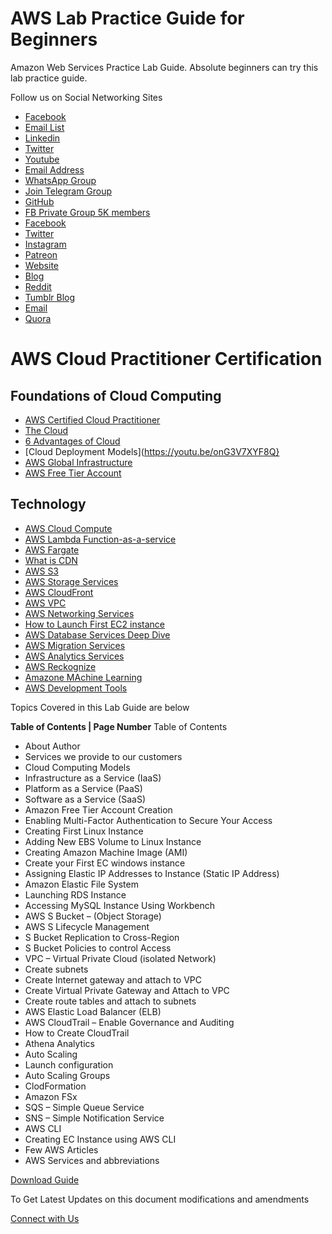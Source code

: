 # AWS Lab Practice Guide for Beginners
Amazon Web Services Practice Lab Guide. Absolute beginners can try this lab practice guide.

Follow us on Social Networking Sites

* [Facebook](https://www.facebook.com/Linuxarkit/)
* [Email List](https://feedburner.google.com/fb/a/mailverify?uri=arkit)
* [Linkedin](https://in.linkedin.com/in/ravi-kumar-94530121)
* [Twitter](https://twitter.com/aravikumar48)
* [Youtube](https://www.youtube.com/Techarkit?sub_confirmation=1)
* [Email Address](aravikumar48@gmail.com)
* [WhatsApp Group](https://bit.ly/TechArkitWhatsAppGroup)
* [Join Telegram Group](http://t.me/linuxarkit)
* [GitHub](https://github.com/techarkit/)
* [FB Private Group 5K members](https://www.facebook.com/groups/techarkit)
* [Facebook](https://www.facebook.com/techarkit)
* [Twitter](https://twitter.com/tech_arkit)
* [Instagram](https://www.instagram.com/arkit.co.in/)
* [Patreon](https://patreon.com/techarkit)
* [Website](https://arkit.co.in)
* [Blog](https://techarkit.blogspot.com/)
* [Reddit](https://www.reddit.com/r/techarkit)
* [Tumblr Blog](https://www.tumblr.com/blog/techarkit)
* [Email](aravikumar48[at]gmail.com)
* [Quora](https://www.quora.com/q/cxfarqipmxzajyne?invite_code=eaA2xM8guZ4pBOcQwzbs)

# AWS Cloud Practitioner Certification

## Foundations of Cloud Computing
* [AWS Certified Cloud Practitioner](https://youtu.be/4ETQg2f8634)
* [The Cloud](https://youtu.be/bQAcFQCn7VU)
* [6 Advantages of Cloud](https://youtu.be/rFyj25mFgxU)
* [Cloud Deployment Models](https://youtu.be/onG3V7XYF8Q}
* [AWS Global Infrastructure](https://youtu.be/397h1WPZcnc)
* [AWS Free Tier Account](https://youtu.be/JW4VcI05Fjo)

## Technology
* [AWS Cloud Compute](https://youtu.be/3pO2ynVXrPI)
* [AWS Lambda Function-as-a-service](https://youtu.be/YNoUycUSYpk)
* [AWS Fargate](https://youtu.be/1zECwaOJlqw)
* [What is CDN](https://youtu.be/wvbLYDGgYDg)
* [AWS S3](https://youtu.be/sqHavz1b4-o)
* [AWS Storage Services](https://youtu.be/WkTFg78P03Y)
* [AWS CloudFront](https://youtu.be/y8fyU075hiU)
* [AWS VPC](https://youtu.be/zERnCv-SosU)
* [AWS Networking Services](https://youtu.be/F9E965asAB4)
* [How to Launch First EC2 instance](https://youtu.be/eTVvCzM-E5g)
* [AWS Database Services Deep Dive](https://youtu.be/ekAnUCqSZiU)
* [AWS Migration Services](https://youtu.be/Ydcdhq7sq70)
* [AWS Analytics Services](https://youtu.be/zKq_Ax3J9us)
* [AWS Reckognize](https://youtu.be/1rtoZbQv-Eg)
* [Amazone MAchine Learning](https://youtu.be/eVmecdyu5oM)
* [AWS Development Tools](https://youtu.be/Sw450t7MMVc)

Topics Covered in this Lab Guide are below

**Table of Contents | Page Number**
Table of Contents
- About Author
- Services we provide to our customers
- Cloud Computing Models
- Infrastructure as a Service (IaaS) 
- Platform as a Service (PaaS)
- Software as a Service (SaaS) 
- Amazon Free Tier Account Creation
- Enabling Multi-Factor Authentication to Secure Your Access
- Creating First Linux Instance
- Adding New EBS Volume to Linux Instance
- Creating Amazon Machine Image (AMI)
- Create your First EC windows instance
- Assigning Elastic IP Addresses to Instance (Static IP Address)
- Amazon Elastic File System
- Launching RDS Instance
- Accessing MySQL Instance Using Workbench
- AWS S Bucket – (Object Storage)
- AWS S Lifecycle Management 
- S Bucket Replication to Cross-Region
- S Bucket Policies to control Access
- VPC – Virtual Private Cloud (isolated Network)
- Create subnets
- Create Internet gateway and attach to VPC
- Create Virtual Private Gateway and Attach to VPC
- Create route tables and attach to subnets
- AWS Elastic Load Balancer (ELB)
- AWS CloudTrail – Enable Governance and Auditing
- How to Create CloudTrail
- Athena Analytics
- Auto Scaling
- Launch configuration
- Auto Scaling Groups
- ClodFormation
- Amazon FSx
- SQS – Simple Queue Service
- SNS – Simple Notification Service
- AWS CLI
- Creating EC Instance using AWS CLI
- Few AWS Articles
- AWS Services and abbreviations


[Download Guide](https://github.com/techtutorials/aws-lab-guide/blob/aws/AWS%20lab%20practice%20guide%20by%20www.server-computer.com_v1.pdf)

To Get Latest Updates on this document modifications and amendments 

[Connect with Us](https://feedburner.google.com/fb/a/mailverify?uri=ServerComputer)
